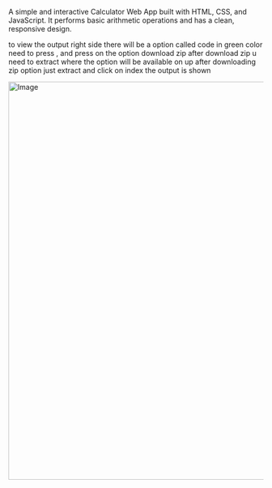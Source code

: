 A simple and interactive Calculator Web App built with HTML, CSS, and JavaScript.
It performs basic arithmetic operations and has a clean, responsive design.

to view the output right side there will be a option called code in green color need to press , and press on the option download zip after download zip u need to extract where the option will be available on up after downloading zip option just extract and click on index the output is shown

<img width="667" height="787" alt="Image" src="https://github.com/user-attachments/assets/6ae42cf5-43bb-4a3a-9ff3-42405fe133d9" />
